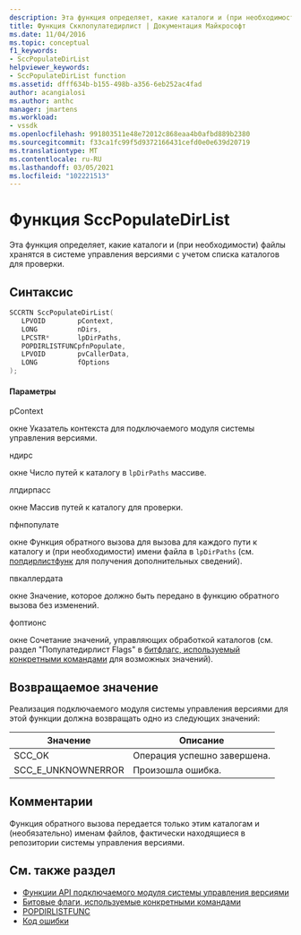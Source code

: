 ```yaml
---
description: Эта функция определяет, какие каталоги и (при необходимости) файлы хранятся в системе управления версиями с учетом списка каталогов для проверки.
title: Функция Сккпопулатедирлист | Документация Майкрософт
ms.date: 11/04/2016
ms.topic: conceptual
f1_keywords:
- SccPopulateDirList
helpviewer_keywords:
- SccPopulateDirList function
ms.assetid: dfff634b-b155-498b-a356-6eb252ac4fad
author: acangialosi
ms.author: anthc
manager: jmartens
ms.workload:
- vssdk
ms.openlocfilehash: 991803511e48e72012c868eaa4b0afbd889b2380
ms.sourcegitcommit: f33ca1fc99f5d9372166431cefd0e0e639d20719
ms.translationtype: MT
ms.contentlocale: ru-RU
ms.lasthandoff: 03/05/2021
ms.locfileid: "102221513"
---
```

# <a name="sccpopulatedirlist-function"></a>Функция SccPopulateDirList
Эта функция определяет, какие каталоги и (при необходимости) файлы хранятся в системе управления версиями с учетом списка каталогов для проверки.

## <a name="syntax"></a>Синтаксис

```cpp
SCCRTN SccPopulateDirList(
   LPVOID        pContext,
   LONG          nDirs,
   LPCSTR*       lpDirPaths,
   POPDIRLISTFUNCpfnPopulate,
   LPVOID        pvCallerData,
   LONG          fOptions
);
```

#### <a name="parameters"></a>Параметры
 pContext

окне Указатель контекста для подключаемого модуля системы управления версиями.

 ндирс

окне Число путей к каталогу в `lpDirPaths` массиве.

 лпдирпасс

окне Массив путей к каталогу для проверки.

 пфнпопулате

окне Функция обратного вызова для вызова для каждого пути к каталогу и (при необходимости) имени файла в `lpDirPaths` (см. [попдирлистфунк](../extensibility/popdirlistfunc.md) для получения дополнительных сведений).

 пвкаллердата

окне Значение, которое должно быть передано в функцию обратного вызова без изменений.

 фоптионс

окне Сочетание значений, управляющих обработкой каталогов (см. раздел "Популатедирлист Flags" в [битфлагс, используемый конкретными командами](../extensibility/bitflags-used-by-specific-commands.md) для возможных значений).

## <a name="return-value"></a>Возвращаемое значение
 Реализация подключаемого модуля системы управления версиями для этой функции должна возвращать одно из следующих значений:

|Значение|Описание|
|-----------|-----------------|
|SCC_OK|Операция успешно завершена.|
|SCC_E_UNKNOWNERROR|Произошла ошибка.|

## <a name="remarks"></a>Комментарии
 Функция обратного вызова передается только этим каталогам и (необязательно) именам файлов, фактически находящиеся в репозитории системы управления версиями.

## <a name="see-also"></a>См. также раздел
- [Функции API подключаемого модуля системы управления версиями](../extensibility/source-control-plug-in-api-functions.md)
- [Битовые флаги, используемые конкретными командами](../extensibility/bitflags-used-by-specific-commands.md)
- [POPDIRLISTFUNC](../extensibility/popdirlistfunc.md)
- [Код ошибки](../extensibility/error-codes.md)
